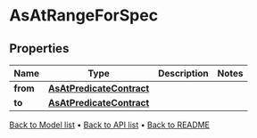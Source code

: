 

# AsAtRangeForSpec


## Properties

| Name | Type | Description | Notes |
|------------ | ------------- | ------------- | -------------|
|**from** | [**AsAtPredicateContract**](AsAtPredicateContract.md) |  |  |
|**to** | [**AsAtPredicateContract**](AsAtPredicateContract.md) |  |  |



[Back to Model list](../README.md#documentation-for-models) &#8226; [Back to API list](../README.md#documentation-for-api-endpoints) &#8226; [Back to README](../README.md)


